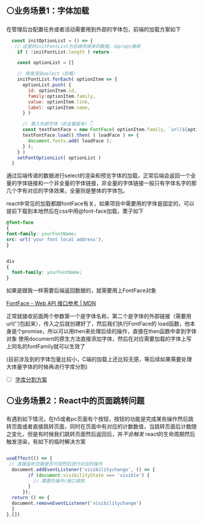 ## ⚪业务场景1：字体加载

在管理后台配置任务或者活动需要用到外部的字体包，前端的加载方案如下
```js
  const initOptionList = () => {
   // 这里的initFontList为后端传递来的数据，从props接收
    if ( !initFontList.length ) return

    const optionList = []

	// 用来渲染select（忽略）
    initFontList.forEach( optionItem => {
      optionList.push( {
        id: optionItem.id,
        family:optionItem.family,
        value: optionItem.link,
        label: optionItem.name,
      } )

      // 载入外部字体（非全量版本）👇
      const textFontFace = new FontFace( optionItem.family, `url(${optionItem.link})` )
      textFontFace.load().then( ( loadFace ) => {
        document.fonts.add( loadFace );
      } );
    } )
    setFontOptionList( optionList )
  }
```
通过后端传递的数据进行select的渲染和预览字体的加载，正常后端会返回一个全量的字体链接和一个非全量的字体链接，非全量的字体链接一般只有字体名字的那几个字有对应的字体效果，全量则是整体的字体包。

react中常见的加载都跟fontFace有关，如果项目中需要用的字体是固定的，可以提前下载到本地然后在css中用@font-face加载，栗子如下
```css
@font-face  
{  
font-family: yourFontName;  
src: url('your font local address'),  
}


div  
{  
  font-family: yourFontName;  
}
```

如果是跟我一样需要后端返回数据的，就需要用上FontFace对象

[FontFace - Web API 接口参考 | MDN](https://developer.mozilla.org/zh-CN/docs/Web/API/FontFace)

正常就接收前面两个参数第一个是字体名称，第二个是字体的外部链接（需要用 url('')包起来），传入之后就创建好了，然后我们执行FontFace的 load函数，他本身是个promise，所以可以用then来处理后续的操作，直接在then函数中拿到字体对象 使用document的原生方法直接添加字体，然后在对应需要加载的字体上写上同名的fontFamily就可以生效了

(目前涉及到的字体包量比较小，C端的加载上还比较无感，等后续如果需要处理大体量字体的时候再进行字库分割)

- [ ] [字库分割方案](https://juejin.cn/post/7118700280136335396)



## ⚪业务场景2：React中的页面跳转问题

有遇到如下情况，在h5或者pc页面有个按钮，按钮的功能是完成某些操作然后跳转页面或者直接跳转页面，同时在页面中有对应的计数数值，当跳转页面后计数随之变化，但是有时候我们跳转页面然后返回后，并*不会触发* react的生命周期然后触发渲染，有如下的临时解决方案

```js

useEffect(() => {
 // 直接监听页面是否可视然后进行对应的操作
  document.addEventListener('visibilitychange', () => {  
        if (document.visibilityState === 'visible') {  
          // 需要的操作/接口调用  
        }  
      });
  return () => {
  document.removeEventListener('visibilitychange')
  }
},[])

```



